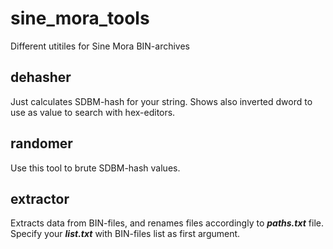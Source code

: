 # sine_mora_tools
Different utitiles for Sine Mora BIN-archives

## dehasher
Just calculates SDBM-hash for your string. Shows also inverted dword to use as value to search with hex-editors.

## randomer
Use this tool to brute SDBM-hash values.

## extractor
Extracts data from BIN-files, and renames files accordingly to ***paths.txt*** file. Specify your ***list.txt*** with BIN-files list as first argument.
